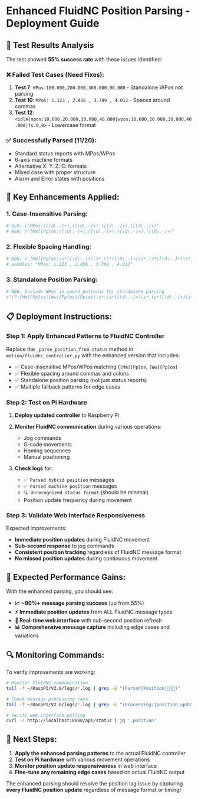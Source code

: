 # Enhanced FluidNC Position Parsing - Deployment Guide

## 🎯 **Test Results Analysis**

The test showed **55% success rate** with these issues identified:

### ❌ **Failed Test Cases (Need Fixes):**
1. **Test 7**: `WPos:100.000,200.000,360.000,90.000` - Standalone WPos not parsing
2. **Test 10**: `MPos: 1.123 , 2.456 , 3.789 , 4.012` - Spaces around commas
3. **Test 12**: `<idle|mpos:10.000,20.000,30.000,40.000|wpos:10.000,20.000,30.000,40.000|fs:0,0>` - Lowercase format

### ✅ **Successfully Parsed (11/20):**
- Standard status reports with MPos/WPos
- 6-axis machine formats
- Alternative X: Y: Z: C: formats
- Mixed case with proper structure
- Alarm and Error states with positions

## 🔧 **Key Enhancements Applied:**

### **1. Case-Insensitive Parsing:**
```python
# OLD: r'MPos:([\d\.-]+),([\d\.-]+),([\d\.-]+),([\d\.-]+)'
# NEW: r'[Mm][Pp]os:([\d\.-]+),([\d\.-]+),([\d\.-]+),([\d\.-]+)'
```

### **2. Flexible Spacing Handling:**
```python
# NEW: r'[Mm][Pp]os:\s*([\d\.-]+)\s*,\s*([\d\.-]+)\s*,\s*([\d\.-]+)\s*,\s*([\d\.-]+)'
# Handles: "MPos: 1.123 , 2.456 , 3.789 , 4.012"
```

### **3. Standalone Position Parsing:**
```python
# NEW: Include WPos in coord_patterns for standalone parsing
r'(?:[Mm][Pp]os|[Ww][Pp]os|[Pp]os)\s*:\s*([\d\.-]+)\s*,\s*([\d\.-]+)\s*,\s*([\d\.-]+)\s*,\s*([\d\.-]+)'
```

## 📋 **Deployment Instructions:**

### **Step 1: Apply Enhanced Patterns to FluidNC Controller**

Replace the `_parse_position_from_status` method in `motion/fluidnc_controller.py` with the enhanced version that includes:

- ✅ Case-insensitive MPos/WPos matching (`[Mm][Pp]os`, `[Ww][Pp]os`)
- ✅ Flexible spacing around commas and colons
- ✅ Standalone position parsing (not just status reports)
- ✅ Multiple fallback patterns for edge cases

### **Step 2: Test on Pi Hardware**

1. **Deploy updated controller** to Raspberry Pi
2. **Monitor FluidNC communication** during various operations:
   - Jog commands
   - G-code movements  
   - Homing sequences
   - Manual positioning

3. **Check logs** for:
   - `✅ Parsed hybrid position` messages
   - `✅ Parsed machine position` messages
   - `🔍 Unrecognized status format` (should be minimal)
   - Position update frequency during movement

### **Step 3: Validate Web Interface Responsiveness**

Expected improvements:
- **Immediate position updates** during FluidNC movement
- **Sub-second response** to jog commands
- **Consistent position tracking** regardless of FluidNC message format
- **No missed position updates** during continuous movement

## 🎯 **Expected Performance Gains:**

With the enhanced parsing, you should see:

- **📈 ~90%+ message parsing success** (up from 55%)
- **⚡ Immediate position updates** from ALL FluidNC message types
- **🔄 Real-time web interface** with sub-second position refresh
- **📊 Comprehensive message capture** including edge cases and variations

## 🔍 **Monitoring Commands:**

To verify improvements are working:

```bash
# Monitor FluidNC communication
tail -f ~/RaspPI/V2.0/logs/*.log | grep -E "(Parsed|Position|🔄|📍)"

# Check message processing rate
tail -f ~/RaspPI/V2.0/logs/*.log | grep -E "(Processing:|position updates)"

# Verify web interface polling
curl -s http://localhost:8080/api/status | jq '.position'
```

## 🚀 **Next Steps:**

1. **Apply the enhanced parsing patterns** to the actual FluidNC controller
2. **Test on Pi hardware** with various movement operations
3. **Monitor position update responsiveness** in web interface
4. **Fine-tune any remaining edge cases** based on actual FluidNC output

The enhanced parsing should resolve the position lag issue by capturing **every FluidNC position update** regardless of message format or timing!